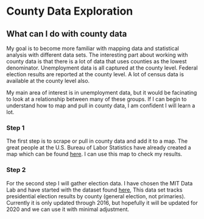 # County Data Exploration
## What can I do with county data

My goal is to become more familiar with mapping data and statistical analysis with different data sets. The interesting part about working with county data is that there is a lot of data that uses counties as the lowest denominator. Unemployment data is all captured at the county level. Federal election results are reported at the county level. A lot of census data is available at the county level also.

My main area of interest is in unemployment data, but it would be facinating to look at a relationship between many of these groups. If I can begin to understand how to map and pull in county data, I am confident I will learn a lot.

### Step 1
The first step is to scrape or pull in county data and add it to a map. The great people at the U.S. Bureau of Labor Statistics have already created a map which can be found [here](https://data.bls.gov/lausmap/showMap.jsp;jsessionid=130728D21177009D119C2F3F57220E2B._t3_07v). I can use this map to check my results.

### Step 2
For the second step I will gather election data. I have chosen the MIT Data Lab and have started with the dataset found [here](https://dataverse.harvard.edu/dataset.xhtml?persistentId=doi:10.7910/DVN/VOQCHQ),  This data set tracks presidential election results by county (general election, not primaries).  Currently it is only updated through 2016, but hopefully it will be updated for 2020 and we can use it with minimal adjustment.